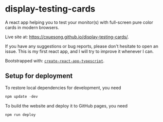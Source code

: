 # display-testing-cards

A react app helping you to test your monitor(s) with full-screen pure color cards in modern browsers.

Live site at: <https://cxuesong.github.io/display-testing-cards/>.

If you have any suggestions or bug reports, please don't hesitate to open an issue. This is my first react app, and I will try to improve it whenever I can.

Bootstrapped with: [`create-react-app-typescript`](https://github.com/wmonk/create-react-app-typescript).

## Setup for deployment

To restore local dependencies for development, you need

```powershell
npm update -dev
```

To build the website and deploy it to GitHub pages, you need

```powershell
npm run deploy
```
